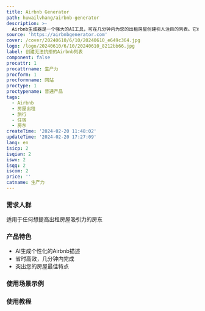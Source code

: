 ```yaml
---
title: Airbnb Generator
path: huwailvhang/airbnb-generator
description: >-
  Airbnb生成器是一个强大的AI工具，可在几分钟内为您的出租房屋创建引人注目的列表。它结合了AI的精确度和个性化的优势，以唤起您的房屋的独特魅力。利用简单的表单填写，您将在2分钟内收到令人惊叹的Airbnb描述。让我们的工具为您的房屋提供完美的展示，您将有更多时间专注于为客人创造难忘的体验。
source: 'https://airbnbgenerator.com'
cover: /cover/20240610/6/10/20240610_e649c364.jpg
logo: /logo/20240610/6/10/20240610_8212bb66.jpg
label: 创建无法抗拒的Airbnb列表
component: false
procattr: 1
procattrname: 生产力
procform: 1
procformname: 网站
proctype: 1
proctypename: 普通产品
tags:
  - Airbnb
  - 房屋出租
  - 旅行
  - 住宿
  - 房东
createTime: '2024-02-20 11:48:02'
updateTime: '2024-02-20 17:27:09'
lang: en
isicp: 2
isqian: 2
iswx: 2
isqq: 2
iscom: 2
price: ''
catname: 生产力
---
```




### 需求人群
适用于任何想提高出租房屋吸引力的房东

### 产品特色
* AI生成个性化的Airbnb描述
* 省时高效，几分钟内完成
* 突出您的房屋最佳特点

### 使用场景示例


### 使用教程


  
